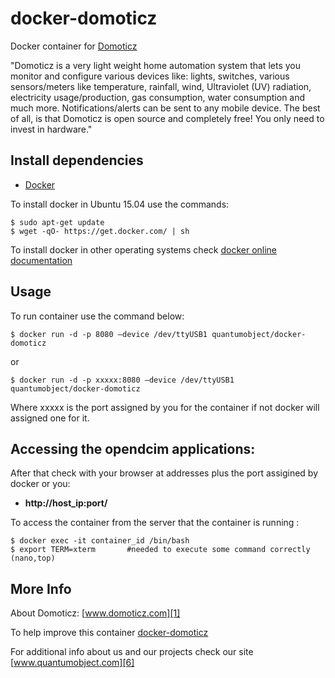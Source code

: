 # docker-domoticz

Docker container for [Domoticz][3]

"Domoticz is a very light weight home automation system that lets you monitor and configure various devices like: lights, switches, various sensors/meters like temperature, rainfall, wind, Ultraviolet (UV) radiation, electricity usage/production, gas consumption, water consumption and much more. Notifications/alerts can be sent to any mobile device.
The best of all, is that Domoticz is open source and completely free! You only need to invest in hardware."

## Install dependencies

  - [Docker][2]

To install docker in Ubuntu 15.04 use the commands:

    $ sudo apt-get update
    $ wget -qO- https://get.docker.com/ | sh

 To install docker in other operating systems check [docker online documentation][4]

## Usage

To run container use the command below:

    $ docker run -d -p 8080 –device /dev/ttyUSB1 quantumobject/docker-domoticz

or

    $ docker run -d -p xxxxx:8080 –device /dev/ttyUSB1 quantumobject/docker-domoticz

Where xxxxx is the port assigned by you for the container if not docker will assigned one for it.

## Accessing the opendcim applications:

After that check with your browser at addresses plus the port assigined by docker or you:

  - **http://host_ip:port/**

To access the container from the server that the container is running :

    $ docker exec -it container_id /bin/bash
    $ export TERM=xterm       #needed to execute some command correctly (nano,top)


## More Info

About Domoticz: [www.domoticz.com][1]

To help improve this container [docker-domoticz][5]

For additional info about us and our projects check our site [www.quantumobject.com][6]

[1]:http://www.domoticz.com/
[2]:https://www.docker.com
[3]:https://www.domoticz.com/wiki/Linux
[4]:http://docs.docker.com
[5]:https://github.com/QuantumObject/docker-domoticz
[6]:http://www.quantumobject.com/
